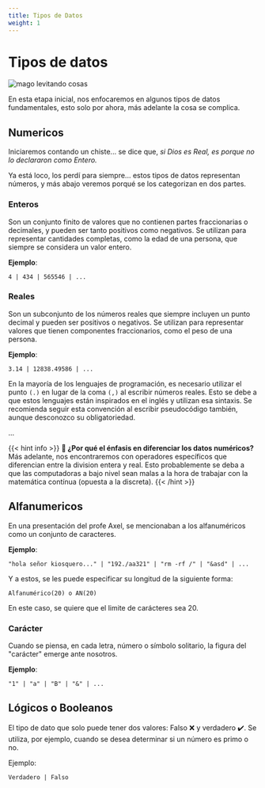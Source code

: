 ```yaml
---
title: Tipos de Datos
weight: 1
---
```


# Tipos de datos

![mago levitando cosas](/aed-docs/images/datatypes.jpg)

En esta etapa inicial, nos enfocaremos en algunos tipos de datos fundamentales, esto solo por ahora, más adelante la cosa se complica.

## Numericos

Iniciaremos contando un chiste... se dice que, *si Dios es Real, es porque no lo declararon como Entero.*

Ya está loco, los perdí para siempre... estos tipos de datos representan números, y más abajo veremos porqué se los categorizan en dos partes.

### Enteros

Son un conjunto finito de valores que no contienen partes fraccionarias o decimales, y pueden ser tanto positivos como negativos. Se utilizan para representar cantidades completas, como la edad de una persona, que siempre se considera un valor entero.

**Ejemplo**:

```
4 | 434 | 565546 | ...
```

### Reales

Son un subconjunto de los números reales que siempre incluyen un punto decimal y pueden ser positivos o negativos. Se utilizan para representar valores que tienen componentes fraccionarios, como el peso de una persona.

**Ejemplo**:

```
3.14 | 12838.49586 | ...
```

En la mayoría de los lenguajes de programación, es necesario utilizar el punto `(.)` en lugar de la coma `(,)` al escribir números reales. Esto se debe a que estos lenguajes están inspirados en el inglés y utilizan esa sintaxis. Se recomienda seguir esta convención al escribir pseudocódigo también, aunque desconozco su obligatoriedad.

...

{{< hint info >}}
**🤔 ¿Por qué el énfasis en diferenciar los datos numéricos?**  
Más adelante, nos encontraremos con operadores específicos que diferencian entre la division entera y real. Esto probablemente se deba a que las computadoras a bajo nivel sean malas a la hora de trabajar con la matemática contínua (opuesta a la discreta).
{{< /hint >}}

## Alfanumericos

En una presentación del profe Axel, se mencionaban a los alfanuméricos como un conjunto de caracteres.

**Ejemplo**:

```
"hola señor kiosquero..." | "192./aa321" | "rm -rf /" | "&asd" | ...
```

Y a estos, se les puede especificar su longitud de la siguiente forma:

```
Alfanumérico(20) o AN(20)
```

En este caso, se quiere que el limite de carácteres sea 20.

### Carácter

Cuando se piensa, en cada letra, número o símbolo solitario, la figura del "carácter" emerge ante nosotros.

**Ejemplo**:

```
"1" | "a" | "B" | "&" | ...
```

## Lógicos o Booleanos

El tipo de dato que solo puede tener dos valores: Falso ❌ y verdadero ✔️. Se utiliza, por ejemplo, cuando se desea determinar si un número es primo o no.

Ejemplo:

```
Verdadero | Falso
```